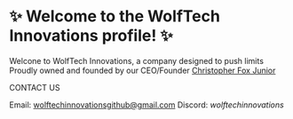# ✨ Welcome to the WolfTech Innovations profile! ✨

Welcone to WolfTech Innovations, a company designed to push limits 
Proudly owned and founded by our CEO/Founder [Christopher Fox Junior](https://github.com/christopherfoxjr)

CONTACT US

Email: [wolftechinnovationsgithub@gmail.com](mailto:wolftechinnovationsgithub@gmail.com)
Discord: _wolftechinnovations_
